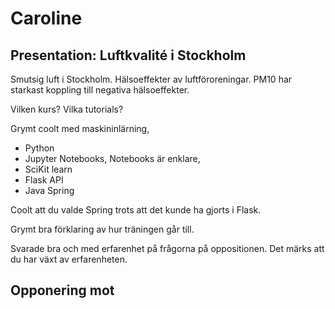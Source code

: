 # Caroline

## Presentation: Luftkvalité i Stockholm

Smutsig luft i Stockholm. Hälsoeffekter av luftföroreningar. PM10 har starkast koppling till negativa hälsoeffekter.

Vilken kurs? Vilka tutorials?

Grymt coolt med maskininlärning, 

- Python 
- Jupyter Notebooks, Notebooks är enklare, 
- SciKit learn
- Flask API
- Java Spring

Coolt att du valde Spring trots att det kunde ha gjorts i Flask.

Grymt bra förklaring av hur träningen går till.

Svarade bra och med erfarenhet på frågorna på oppositionen. Det märks att du har växt av erfarenheten.

## Opponering mot
